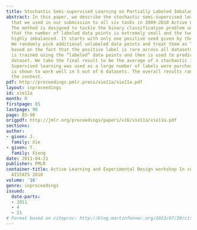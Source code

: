 ```yaml
---
title: Stochastic Semi-supervised Learning on Partially Labeled Imbalanced Data
abstract: In this paper, we describe the stochastic semi-supervised learning approach
  that we used in our submission to all six tasks in 2009-2010 Active Learning Challenge.
  The method is designed to tackle the binary classification problem under the condition
  that the number of labeled data points is extremely small and the two classes are
  highly imbalanced. It starts with only one positive seed given by the contest organizer.
  We randomly pick additional unlabeled data points and treat them as “negative” seeds
  based on the fact that the positive label is rare across all datasets. A classifier
  is trained using the “labeled” data points and then is used to predict the unlabeled
  dataset. We take the final result to be the average of n stochastic iterations.
  Supervised learning was used as a large number of labels were purchased. Our approach
  is shown to work well in 5 out of 6 datasets. The overall results ranked 3rd in
  the contest.
pdf: http://proceedings.pmlr.press/xie11a/xie11a.pdf
layout: inproceedings
id: xie11a
month: 0
firstpage: 85
lastpage: 98
page: 85-98
origpdf: http://jmlr.org/proceedings/papers/v16/xie11a/xie11a.pdf
sections: 
author:
- given: J.
  family: Xie
- given: T.
  family: Xiong
date: 2011-04-21
publisher: PMLR
container-title: Active Learning and Experimental Design workshop In conjunction with
  AISTATS 2010
volume: '16'
genre: inproceedings
issued:
  date-parts:
  - 2011
  - 4
  - 21
# Format based on citeproc: http://blog.martinfenner.org/2013/07/30/citeproc-yaml-for-bibliographies/
---
```

